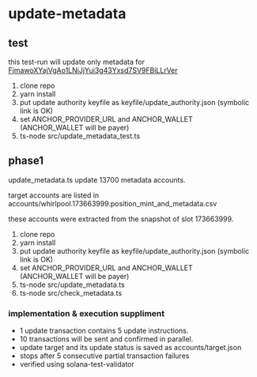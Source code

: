 # update-metadata

## test
this test-run will update only metadata for [FjmawoXYajVgAo1LNiJjYui3g43Yxsd7SV9FBiLLrVer](https://solscan.io/token/FjmawoXYajVgAo1LNiJjYui3g43Yxsd7SV9FBiLLrVer#metadata)

1. clone repo
1. yarn install
1. put update authority keyfile as keyfile/update_authority.json (symbolic link is OK)
1. set ANCHOR_PROVIDER_URL and ANCHOR_WALLET (ANCHOR_WALLET will be payer)
1. ts-node src/update_metadata_test.ts

## phase1
update_metadata.ts update 13700 metadata accounts.

target accounts are listed in accounts/whirlpool.173663999.position_mint_and_metadata.csv

these accounts were extracted from the snapshot of slot 173663999.

1. clone repo
1. yarn install
1. put update authority keyfile as keyfile/update_authority.json (symbolic link is OK)
1. set ANCHOR_PROVIDER_URL and ANCHOR_WALLET (ANCHOR_WALLET will be payer)
1. ts-node src/update_metadata.ts
1. ts-node src/check_metadata.ts

### implementation & execution suppliment

- 1 update transaction contains 5 update instructions.
- 10 transactions will be sent and confirmed in parallel.
- update target and its update status is saved as accounts/target.json
- stops after 5 consecutive partial transaction failures
- verified using solana-test-validator
